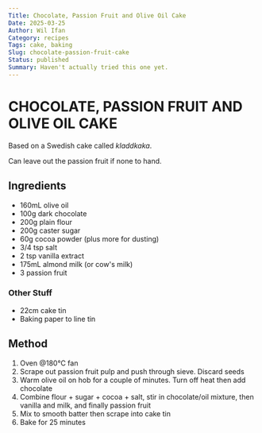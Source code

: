 ```yaml
---
Title: Chocolate, Passion Fruit and Olive Oil Cake
Date: 2025-03-25
Author: Wil Ifan
Category: recipes
Tags: cake, baking
Slug: chocolate-passion-fruit-cake
Status: published
Summary: Haven't actually tried this one yet.
---
```


# CHOCOLATE, PASSION FRUIT AND OLIVE OIL CAKE
 
Based on a Swedish cake called *kladdkaka*.

Can leave out the passion fruit if none to hand.
 
## Ingredients

* 160mL olive oil
* 100g dark chocolate
* 200g plain flour
* 200g caster sugar
* 60g cocoa powder (plus more for dusting)
* 3/4 tsp salt
* 2 tsp vanilla extract
* 175mL almond milk (or cow's milk)
* 3 passion fruit

### Other Stuff

* 22cm cake tin
* Baking paper to line tin

## Method

1. Oven @180°C fan
2. Scrape out passion fruit pulp and push through sieve. Discard seeds
3. Warm olive oil on hob for a couple of minutes. Turn off heat then add chocolate
4. Combine flour + sugar + cocoa + salt, stir in chocolate/oil mixture, then vanilla and milk, and finally passion fruit
5. Mix to smooth batter then scrape into cake tin
6. Bake for 25 minutes
